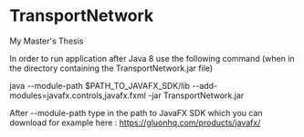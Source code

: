 # TransportNetwork
My Master's Thesis

In order to run application after Java 8 use the following command (when in the directory containing the TransportNetwork.jar file)

java --module-path $PATH_TO_JAVAFX_SDK/lib --add-modules=javafx.controls,javafx.fxml -jar TransportNetwork.jar

After --module-path type in the path to JavaFX SDK which you can download for example here :  https://gluonhq.com/products/javafx/
